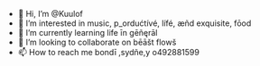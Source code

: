 - 👋 Hi, I’m @Kuulof
- 👀 I’m interested in music, p_ordućtívé, lífé, æñd exquisite, fōod
- 🌱 I’m currently learning life īn gēñęrāl
- 💞️ I’m looking to collaborate on bēāšt flowš
- 📫 How to reach me bondī ,sydñe,y o492881599

<!---
Kuulof/Kuulof is a ✨ music ,Producer, c0mpośer ✨ repository because its `README.md` (this file) appears on your GitHub profile.
You can cl
--->

